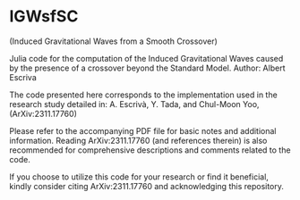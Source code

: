 # IGWsfSC

(Induced Gravitational Waves from a Smooth Crossover)

Julia code for the computation of the Induced Gravitational Waves caused by the presence of a crossover beyond the Standard Model. 
Author: Albert Escriva

The code presented here corresponds to the implementation used in the research study detailed in:
A. Escrivà, Y. Tada, and Chul-Moon Yoo, (ArXiv:2311.17760)


Please refer to the accompanying PDF file for basic notes and additional information. Reading ArXiv:2311.17760 (and references therein) is also recommended for comprehensive descriptions and comments related to the code.

If you choose to utilize this code for your research or find it beneficial, kindly consider citing ArXiv:2311.17760 and acknowledging this repository.
